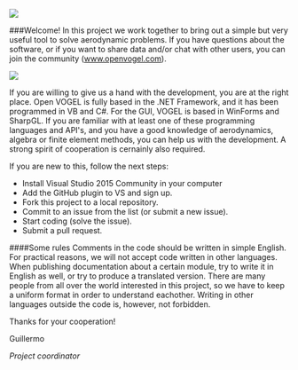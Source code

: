 ![](https://sites.google.com/site/gahvogel/_/rsrc/1459943467902/config/customLogo.gif?revision=14)

###Welcome!
In this project we work together to bring out a simple but very useful tool to solve aerodynamic problems.
If you have questions about the software, or if you want to share data and/or chat with other users, you can join the community (www.openvogel.com).

![](https://sites.google.com/site/gahvogel/_/rsrc/1454581604797/config/pagetemplates/steady-aerodynamics/Jet_II.png?height=177&width=400)

If you are willing to give us a hand with the development, you are at the right place.
Open VOGEL is fully based in the .NET Framework, and it has been programmed in VB and C#. 
For the GUI, VOGEL is based in WinForms and SharpGL.
If you are familiar with at least one of these programming languages and API's, and you have a good knowledge of aerodynamics, algebra or finite element methods, you can help us with the development. A strong spirit of cooperation is cernainly also required.

If you are new to this, follow the next steps:

- Install Visual Studio 2015 Community in your computer
- Add the GitHub plugin to VS and sign up.
- Fork this project to a local repository.
- Commit to an issue from the list (or submit a new issue).
- Start coding (solve the issue).
- Submit a pull request.

####Some rules
Comments in the code should be written in simple English. For practical reasons, we will not accept code written in other languages.
When publishing documentation about a certain module, try to write it in English as well, or try to produce a translated version. There are many people from all over the world interested in this project, so we have to keep a uniform format in order to understand eachother. Writing in other languages outside the code is, however, not forbidden.

Thanks for your cooperation!

Guillermo

_Project coordinator_
